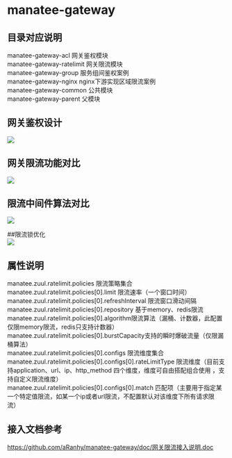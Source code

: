 # manatee-gateway

## 目录对应说明<br> 
manatee-gateway-acl       网关鉴权模块<br> 
manatee-gateway-ratelimit 网关限流模块<br> 
manatee-gateway-group     服务组间鉴权案例<br> 
manatee-gateway-nginx     nginx下游实现区域限流案例<br> 
manatee-gateway-common    公共模块<br> 
manatee-gateway-parent    父模块<br> 

## 网关鉴权设计<br> 
![](https://github.com/aRanhy/manatee-gateway/doc/网关鉴权.png)

## 网关限流功能对比<br> 
![](https://github.com/aRanhy/manatee-gateway/doc/网关限流功能对比.png)

## 限流中间件算法对比<br> 
![](https://github.com/aRanhy/manatee-gateway/doc/限流中间件算法对比.png)

##限流锁优化<br> 
![](https://github.com/aRanhy/manatee-gateway/doc/限流锁优化.png)

## 属性说明
manatee.zuul.ratelimit.policies 限流策略集合<br> 
manatee.zuul.ratelimit.policies[0].limit 限流速率（一个窗口时间）<br> 
manatee.zuul.ratelimit.policies[0].refreshInterval 限流窗口滑动间隔<br> 
manatee.zuul.ratelimit.policies[0].repository 基于memory、redis限流<br> 
manatee.zuul.ratelimit.policies[0].algorithm限流算法（漏桶、计数器，此配置仅限memory限流，redis只支持计数器）<br> 
manatee.zuul.ratelimit.policies[0].burstCapacity支持的瞬时爆破流量（仅限漏桶算法）<br> 
manatee.zuul.ratelimit.policies[0].configs 限流维度集合<br> 
manatee.zuul.ratelimit.policies[0].configs[0].rateLimitType 限流维度（目前支持application、url、ip、http_method 四个维度，维度可自由搭配组合使用 ，支持自定义限流维度）<br> 
manatee.zuul.ratelimit.policies[0].configs[0].match 匹配项（主要用于指定某一个特定值限流，如某一个ip或者url限流，不配置默认对该维度下所有请求限流）<br> 

## 接入文档参考<br> 
https://github.com/aRanhy/manatee-gateway/doc/网关限流接入说明.doc
